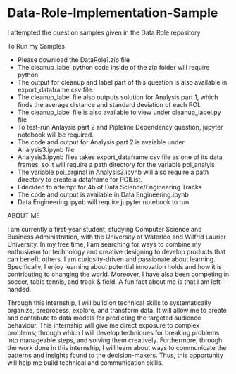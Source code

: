 # Data-Role-Implementation-Sample
I attempted the question samples given in the Data Role repository

To Run my Samples
- Please download the DataRole1.zip file
- The cleanup_label python code inside of the zip folder will require python.
- The output for cleanup and label part of this question is also available in export_dataframe.csv file.
- The cleanup_label file also outputs solution for Analysis part 1, which finds the average distance and standard deviation of each POI.
- The cleanup_label file is also available to view under cleanup_label.py file
- To test-run Anlaysis part 2 and Pipleline Dependency question, jupyter notebook will be required.
- The code and output for Analysis part 2 is avaiable under Analysis3.ipynb file
- Analysis3.ipynb files takes export_dataframe.csv file as one of its data frames, so it will require a path directory for the variable poi_analyis
- The variable poi_orginal in Analysis3.ipynb will also require a path directory to create a dataframe for POIList.
- I decided to attempt for 4b of Data Science/Engineering Tracks
- The code and output is available in Data Engineering.ipynb
- Data Engineering.ipynb will require jupyter notebook to run. 







ABOUT ME

I am currently a first-year student, studying Computer Science and Business Administration, with the University of Waterloo and Wilfrid Laurier University. In my free time, I am searching for ways to combine my enthusiasm for technology and creative designing to develop products that can benefit others. I am curiosity-driven and passionate about learning. Specifically, I enjoy learning about potential innovation holds and how it is contributing to changing the world. Moreover, I have also been competing in soccer, table tennis, and track & field. A fun fact about me is that I am left-handed. 

Through this internship, I will build on technical skills to systematically organize, preprocess, explore, and transform data. It will allow me to create and contribute to data models for predicting the targeted audience behaviour. This internship will give me direct exposure to complex problems; through which I will develop techniques for breaking problems into manageable steps, and solving them creatively. Furthermore, through the work done in this internship, I will learn about ways to communicate the patterns and insights found to the decision-makers. Thus, this opportunity will help me build technical and communication skills.
